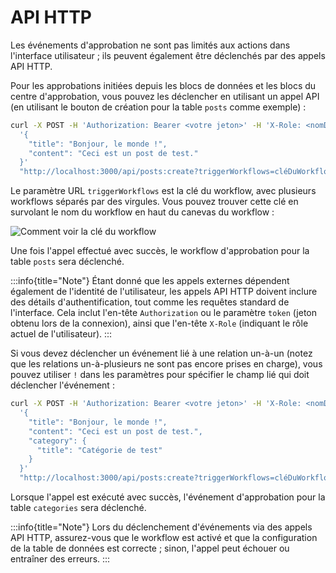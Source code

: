 # API HTTP

Les événements d'approbation ne sont pas limités aux actions dans l'interface utilisateur ; ils peuvent également être déclenchés par des appels API HTTP.

Pour les approbations initiées depuis les blocs de données et les blocs du centre d'approbation, vous pouvez les déclencher en utilisant un appel API (en utilisant le bouton de création pour la table `posts` comme exemple) :

```bash
curl -X POST -H 'Authorization: Bearer <votre jeton>' -H 'X-Role: <nomDuRôle>' -d \
  '{
    "title": "Bonjour, le monde !",
    "content": "Ceci est un post de test."
  }'
  "http://localhost:3000/api/posts:create?triggerWorkflows=cléDuWorkflow"
```

Le paramètre URL `triggerWorkflows` est la clé du workflow, avec plusieurs workflows séparés par des virgules. Vous pouvez trouver cette clé en survolant le nom du workflow en haut du canevas du workflow :

![Comment voir la clé du workflow](https://static-docs.nocobase.com/20240426135108.png)

Une fois l'appel effectué avec succès, le workflow d'approbation pour la table `posts` sera déclenché.

:::info{title="Note"}
Étant donné que les appels externes dépendent également de l'identité de l'utilisateur, les appels API HTTP doivent inclure des détails d'authentification, tout comme les requêtes standard de l'interface. Cela inclut l'en-tête `Authorization` ou le paramètre `token` (jeton obtenu lors de la connexion), ainsi que l'en-tête `X-Role` (indiquant le rôle actuel de l'utilisateur).
:::

Si vous devez déclencher un événement lié à une relation un-à-un (notez que les relations un-à-plusieurs ne sont pas encore prises en charge), vous pouvez utiliser `!` dans les paramètres pour spécifier le champ lié qui doit déclencher l'événement :

```bash
curl -X POST -H 'Authorization: Bearer <votre jeton>' -H 'X-Role: <nomDuRôle>' -d \
  '{
    "title": "Bonjour, le monde !",
    "content": "Ceci est un post de test.",
    "category": {
      "title": "Catégorie de test"
    }
  }'
  "http://localhost:3000/api/posts:create?triggerWorkflows=cléDuWorkflow!category"
```

Lorsque l'appel est exécuté avec succès, l'événement d'approbation pour la table `categories` sera déclenché.

:::info{title="Note"}
Lors du déclenchement d'événements via des appels API HTTP, assurez-vous que le workflow est activé et que la configuration de la table de données est correcte ; sinon, l'appel peut échouer ou entraîner des erreurs.
:::
